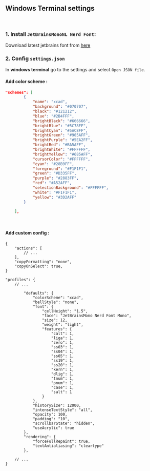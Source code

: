 ## Windows Terminal settings

<br>

### 1. Install `JetBrainsMonoNL Nerd Font`:
Download latest jetbrains font from [here](https://github.com/ryanoasis/nerd-fonts/releases/download/v2.3.3/JetBrainsMono.zip)


### 2. Config `settings.json`
In **windows terminal** go to the settings and select `Open JSON file`.

#### Add color scheme : 
```json
"schemes": [
		{
			"name": "xcad",
			"background": "#070707",
			"black": "#121212",
			"blue": "#2B4FFF",
			"brightBlack": "#666666",
			"brightBlue": "#5C78FF",
			"brightCyan": "#5AC8FF",
			"brightGreen": "#905AFF",
			"brightPurple": "#5EA2FF",
			"brightRed": "#BA5AFF",
			"brightWhite": "#FFFFFF",
			"brightYellow": "#685AFF",
			"cursorColor": "#FFFFFF",
			"cyan": "#28B9FF",
			"foreground": "#F1F1F1",
			"green": "#D335FF",
			"purple": "#2883FF",
			"red": "#A52AFF",
			"selectionBackground": "#FFFFFF",
			"white": "#F1F1F1",
			"yellow": "#3D2AFF"
		}

	],
```
<br>

#### Add custom config : 
```jsonc
{
	"actions": [
   		// ...
	],
	"copyFormatting": "none",
	"copyOnSelect": true,
}
```
```jsonc
"profiles": {
	// ...

    	"defaults": {
			"colorScheme": "xcad",
			"bellStyle": "none",
			"font": {
				"cellHeight": "1.5",
				"face": "JetBrainsMono Nerd Font Mono",
				"size": 12,
				"weight": "light",
				"features": {
					"calt": 1,
					"liga": 1,
					"zero": 1,
					"ss03": 1,
					"ss04": 1,
					"ss05": 1,
					"ss19": 1,
					"ss20": 1,
					"kern": 1,
					"dlig": 1,
					"tnum": 1,
					"pnum": 1,
					"case": 1,
					"salt": 1
				}
			},
			"historySize": 12000,
			"intenseTextStyle": "all",
			"opacity": 100,
			"padding": "10",
			"scrollbarState": "hidden",
			"useAcrylic": true
		},
		"rendering": {
			"forceFullRepaint": true,
			"textAntialiasing": "cleartype"
		},

	// ...
}
```


